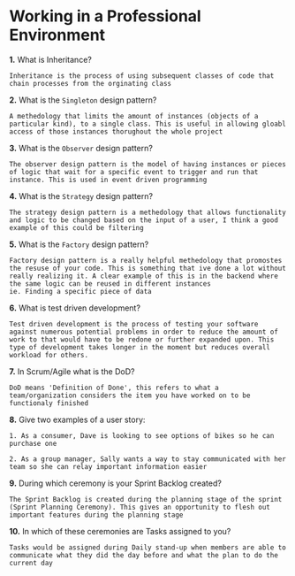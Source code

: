 # Working in a Professional Environment

**1.** What is Inheritance?
<!-- enter you answer in the space below -->
```
Inheritance is the process of using subsequent classes of code that chain processes from the orginating class
```
**2.** What is the `Singleton` design pattern?
<!-- enter you answer in the space below -->
```
A methedology that limits the amount of instances (objects of a particular kind), to a single class. This is useful in allowing gloabl access of those instances thorughout the whole project
```
**3.** What is the `Observer` design pattern?
<!-- enter you answer in the space below -->
```
The observer design pattern is the model of having instances or pieces of logic that wait for a specific event to trigger and run that instance. This is used in event driven programming
```
**4.** What is the `Strategy` design pattern?
<!-- enter you answer in the space below -->
```
The strategy design pattern is a methedology that allows functionality and logic to be changed based on the input of a user, I think a good example of this could be filtering
```
**5.** What is the `Factory` design pattern?
<!-- enter you answer in the space below -->
```
Factory design pattern is a really helpful methedology that promostes the resuse of your code. This is something that ive done a lot without really realizing it. A clear example of this is in the backend where the same logic can be reused in different instances 
ie. Finding a specific piece of data
```
**6.** What is test driven development?
<!-- enter you answer in the space below -->
```
Test driven development is the process of testing your software against numerous potential problems in order to reduce the amount of work to that would have to be redone or further expanded upon. This type of development takes longer in the moment but reduces overall workload for others.
```
**7.** In Scrum/Agile what is the DoD?
<!-- enter you answer in the space below -->
```
DoD means 'Definition of Done', this refers to what a team/organization considers the item you have worked on to be functionaly finished
```
**8.** Give two examples of a user story:
<!-- enter you answer in the space below -->
```
1. As a consumer, Dave is looking to see options of bikes so he can purchase one

2. As a group manager, Sally wants a way to stay communicated with her team so she can relay important information easier
```
**9.** During which ceremony is your Sprint Backlog created?
<!-- enter you answer in the space below -->
```
The Sprint Backlog is created during the planning stage of the sprint (Sprint Planning Ceremony). This gives an opportunity to flesh out important features during the planning stage 
```
**10.** In which of these ceremonies are Tasks assigned to you?
<!-- enter you answer in the space below -->
```
Tasks would be assigned during Daily stand-up when members are able to communicate what they did the day before and what the plan to do the current day
```